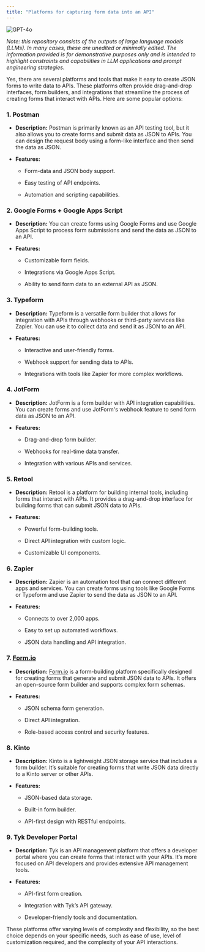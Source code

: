 ```yaml
---
title: "Platforms for capturing form data into an API"
---
```

![GPT-4o](https://img.shields.io/badge/GPT--4o-3333FF?style=for-the-badge&logo=openai&logoColor=white)



*Note: this repository consists of the outputs of large language models (LLMs). In many cases, these are unedited or minimally edited. The information provided is for demonstrative purposes only and is intended to highlight constraints and capabilities in LLM applications and prompt engineering strategies.*


Yes, there are several platforms and tools that make it easy to create JSON forms to write data to APIs. These platforms often provide drag-and-drop interfaces, form builders, and integrations that streamline the process of creating forms that interact with APIs. Here are some popular options:

### 1\. **Postman**

*   **Description:** Postman is primarily known as an API testing tool, but it also allows you to create forms and submit data as JSON to APIs. You can design the request body using a form-like interface and then send the data as JSON.
    
*   **Features:**
    
    *   Form-data and JSON body support.
        
    *   Easy testing of API endpoints.
        
    *   Automation and scripting capabilities.
        

### 2\. **Google Forms + Google Apps Script**

*   **Description:** You can create forms using Google Forms and use Google Apps Script to process form submissions and send the data as JSON to an API.
    
*   **Features:**
    
    *   Customizable form fields.
        
    *   Integrations via Google Apps Script.
        
    *   Ability to send form data to an external API as JSON.
        

### 3\. **Typeform**

*   **Description:** Typeform is a versatile form builder that allows for integration with APIs through webhooks or third-party services like Zapier. You can use it to collect data and send it as JSON to an API.
    
*   **Features:**
    
    *   Interactive and user-friendly forms.
        
    *   Webhook support for sending data to APIs.
        
    *   Integrations with tools like Zapier for more complex workflows.
        

### 4\. **JotForm**

*   **Description:** JotForm is a form builder with API integration capabilities. You can create forms and use JotForm's webhook feature to send form data as JSON to an API.
    
*   **Features:**
    
    *   Drag-and-drop form builder.
        
    *   Webhooks for real-time data transfer.
        
    *   Integration with various APIs and services.
        

### 5\. **Retool**

*   **Description:** Retool is a platform for building internal tools, including forms that interact with APIs. It provides a drag-and-drop interface for building forms that can submit JSON data to APIs.
    
*   **Features:**
    
    *   Powerful form-building tools.
        
    *   Direct API integration with custom logic.
        
    *   Customizable UI components.
        

### 6\. **Zapier**

*   **Description:** Zapier is an automation tool that can connect different apps and services. You can create forms using tools like Google Forms or Typeform and use Zapier to send the data as JSON to an API.
    
*   **Features:**
    
    *   Connects to over 2,000 apps.
        
    *   Easy to set up automated workflows.
        
    *   JSON data handling and API integration.
        

### 7\. [**Form.io**](http://Form.io)

*   **Description:** [Form.io](http://Form.io) is a form-building platform specifically designed for creating forms that generate and submit JSON data to APIs. It offers an open-source form builder and supports complex form schemas.
    
*   **Features:**
    
    *   JSON schema form generation.
        
    *   Direct API integration.
        
    *   Role-based access control and security features.
        

### 8\. **Kinto**

*   **Description:** Kinto is a lightweight JSON storage service that includes a form builder. It’s suitable for creating forms that write JSON data directly to a Kinto server or other APIs.
    
*   **Features:**
    
    *   JSON-based data storage.
        
    *   Built-in form builder.
        
    *   API-first design with RESTful endpoints.
        

### 9\. **Tyk Developer Portal**

*   **Description:** Tyk is an API management platform that offers a developer portal where you can create forms that interact with your APIs. It’s more focused on API developers and provides extensive API management tools.
    
*   **Features:**
    
    *   API-first form creation.
        
    *   Integration with Tyk’s API gateway.
        
    *   Developer-friendly tools and documentation.
        

These platforms offer varying levels of complexity and flexibility, so the best choice depends on your specific needs, such as ease of use, level of customization required, and the complexity of your API interactions.
